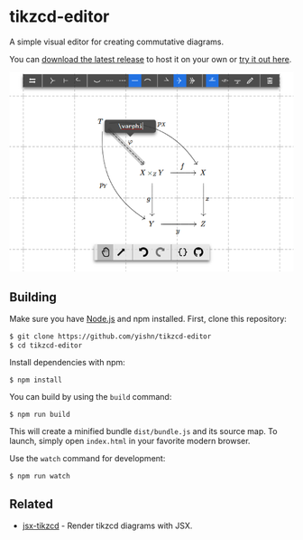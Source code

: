 # tikzcd-editor

A simple visual editor for creating commutative diagrams.

You can [download the latest release](https://github.com/yishn/tikzcd-editor/releases) to host it on your own or [try it out here](http://tikzcd.yichuanshen.de/).

![Screenshot](./screenshot.png)

## Building

Make sure you have [Node.js](https://nodejs.org/) and npm installed. First, clone this repository:

~~~
$ git clone https://github.com/yishn/tikzcd-editor
$ cd tikzcd-editor
~~~

Install dependencies with npm:

~~~
$ npm install
~~~

You can build by using the `build` command:

~~~
$ npm run build
~~~

This will create a minified bundle `dist/bundle.js` and its source map. To launch, simply open `index.html` in your favorite modern browser.

Use the `watch` command for development:

~~~
$ npm run watch
~~~

## Related

* [jsx-tikzcd](https://github.com/yishn/jsx-tikzcd) - Render tikzcd diagrams with JSX.
